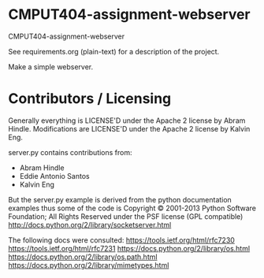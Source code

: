 CMPUT404-assignment-webserver
=============================

CMPUT404-assignment-webserver

See requirements.org (plain-text) for a description of the project.

Make a simple webserver.

Contributors / Licensing
========================

Generally everything is LICENSE'D under the Apache 2 license by Abram Hindle.
Modifications are LICENSE'D under the Apache 2 license by Kalvin Eng.

server.py contains contributions from:

* Abram Hindle
* Eddie Antonio Santos
* Kalvin Eng

But the server.py example is derived from the python documentation
examples thus some of the code is Copyright © 2001-2013 Python
Software Foundation; All Rights Reserved under the PSF license (GPL
compatible) http://docs.python.org/2/library/socketserver.html

The following docs were consulted:
https://tools.ietf.org/html/rfc7230
https://tools.ietf.org/html/rfc7231
https://docs.python.org/2/library/os.html
https://docs.python.org/2/library/os.path.html
https://docs.python.org/2/library/mimetypes.html

